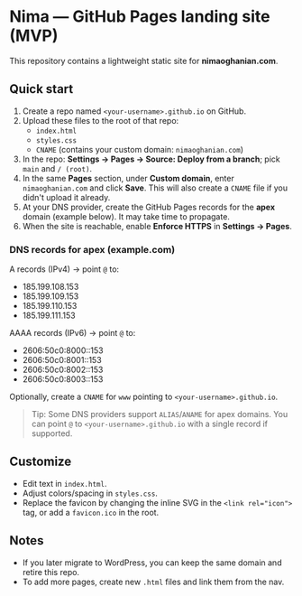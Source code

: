 # Nima — GitHub Pages landing site (MVP)

This repository contains a lightweight static site for **nimaoghanian.com**.

## Quick start
1. Create a repo named `<your-username>.github.io` on GitHub.
2. Upload these files to the root of that repo:
   - `index.html`
   - `styles.css`
   - `CNAME` (contains your custom domain: `nimaoghanian.com`)
3. In the repo: **Settings → Pages → Source: Deploy from a branch**; pick `main` and `/ (root)`.
4. In the same **Pages** section, under **Custom domain**, enter `nimaoghanian.com` and click **Save**. This will also create a `CNAME` file if you didn't upload it already.
5. At your DNS provider, create the GitHub Pages records for the **apex** domain (example below). It may take time to propagate.
6. When the site is reachable, enable **Enforce HTTPS** in **Settings → Pages**.

### DNS records for apex (example.com)
A records (IPv4) → point `@` to:
- 185.199.108.153
- 185.199.109.153
- 185.199.110.153
- 185.199.111.153

AAAA records (IPv6) → point `@` to:
- 2606:50c0:8000::153
- 2606:50c0:8001::153
- 2606:50c0:8002::153
- 2606:50c0:8003::153

Optionally, create a `CNAME` for `www` pointing to `<your-username>.github.io`.

> Tip: Some DNS providers support `ALIAS`/`ANAME` for apex domains. You can point `@` to `<your-username>.github.io` with a single record if supported.

## Customize
- Edit text in `index.html`.
- Adjust colors/spacing in `styles.css`.
- Replace the favicon by changing the inline SVG in the `<link rel="icon">` tag, or add a `favicon.ico` in the root.

## Notes
- If you later migrate to WordPress, you can keep the same domain and retire this repo.
- To add more pages, create new `.html` files and link them from the nav.
